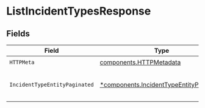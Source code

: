 # ListIncidentTypesResponse


## Fields

| Field                                                                                             | Type                                                                                              | Required                                                                                          | Description                                                                                       |
| ------------------------------------------------------------------------------------------------- | ------------------------------------------------------------------------------------------------- | ------------------------------------------------------------------------------------------------- | ------------------------------------------------------------------------------------------------- |
| `HTTPMeta`                                                                                        | [components.HTTPMetadata](../../models/components/httpmetadata.md)                                | :heavy_check_mark:                                                                                | N/A                                                                                               |
| `IncidentTypeEntityPaginated`                                                                     | [*components.IncidentTypeEntityPaginated](../../models/components/incidenttypeentitypaginated.md) | :heavy_minus_sign:                                                                                | List all of the incident types in the organization                                                |